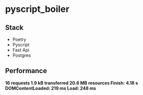 # pyscript_boiler

## Stack
* Poetry
* Pyscript
* Fast Api
* Postgres


## Performance
__16 requests
1.9 kB transferred
20.6 MB resources
Finish: 4.18 s
DOMContentLoaded: 219 ms
Load: 248 ms__